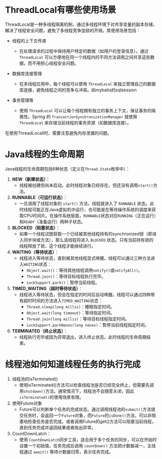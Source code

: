 # ThreadLocal有哪些使用场景

ThreadLocal是一种多线程隔离机制，通过多线程环境下对共享变量的副本存储，解决了线程安全问题，避免了多线程竞争加锁的开销。其使用场景包括：

- 线程的上下文传递
  - 在处理请求的过程中保持用户特定的数据（如用户的登录信息）。通过 `ThreadLocal` 可以方便地在同一个线程内的不同方法调用之间共享这些数据，而不用担心线程安全问题。

- 数据库连接管理
  - 在多线程应用中，每个线程可以使用 `ThreadLocal` 来独立管理自己的数据库连接，避免线程之间的竞争与冲突。如mybatis的sqlsession
- 事务管理等
  - 使用 `ThreadLocal` 可以让每个线程拥有独立的事务上下文，保证事务的隔离性。Spring 的 `TransactionSynchronizationManager` 就使用 `ThreadLocal` 来存储当前线程的事务资源（如数据库连接）。

在使用ThreadLocall时，需要注意避免内存泄漏的问题。



# Java线程的生命周期

Java线程的生命周期包括6种状态（定义在`Thread.State`枚举中）：

1. **NEW（新建状态）**：
   - 线程被创建但尚未启动。此时线程对象已经存在，但还没有调用`start()`方法。
2. **RUNNABLE（可运行状态）**：
   - 一旦调用了线程对象的 `start()` 方法，线程就进入了 `RUNNABLE` 状态。此时线程可能正在Java虚拟机中运行，也可能是在等待操作系统的调度来获取CPU时间片。在操作系统层面，`RUNNABLE`状态对应`RUNNING`（正在运行）和`READY`（准备运行）两种子状态。
3. **BLOCKED（阻塞状态）**：
   - 如果一个线程试图获取一个已经被其他线程持有的synchronized锁（即进入同步块或方法），那么该线程将进入 `BLOCKED` 状态。只有当前持有锁的线程释放了锁，这个线程才能继续进行。
4. **WAITING（等待状态）**：
   - 线程进入等待状态，直到被其他线程显式唤醒。线程可以通过三种方法进入`WAITING`状态：
     - `Object.wait()`：等待其他线程调用`notify()`或`notifyAll()`。
     - `Thread.join()`：等待目标线程执行完毕。
     - `LockSupport.park()`：暂停当前线程。
5. **TIMED_WAITING（超时等待状态）**：
   - 线程进入等待状态，但会在指定的时间后自动唤醒。线程可以通过四种带有超时时间的方法进入`TIMED_WAITING`状态：
     - `Thread.sleep(long millis)`：睡眠指定时间。
     - `Object.wait(long timeout)`：等待指定时间。
     - `Thread.join(long millis)`：等待目标线程指定时间。
     - `LockSupport.parkNanos(long nanos)`：暂停当前线程指定时间。
6. **TERMINATED（终止状态）**：
   - 线程执行完毕或因为异常退出，进入终止状态。此时线程的生命周期结束。



# 线程池如何知道线程任务的执行完成

1. 线程池的isTerminated()
   - 使用isTerminated()方法可以检查线程池是否已经完全终止，但需要先调用`shutdown()`方法。通常情况下，线程池不会随意关闭，因此`isTerminated()`的使用场景有限。
2. 使用Future对象
   - Future可以判断单个任务的完成状态。通过调用线程池的`submit()`方法提交任务时，会返回一个`Future`对象，而`Future`的`isDone()`方法，可以非阻塞地检查任务是否完成。或者调用Future的get()方法可以阻塞当前线程，直到任务完成并返回结果或者抛出异常。
3. CountDownLatch：
   - 使用 `CountDownLatch`同步工具，适合用于多个任务的同步，可以在开始时设置一个初始值，任务完成后调用 `countDown()` 方法把计数器减一，主线程通过 `await()` 等待计数器归零，表示任务完成。
